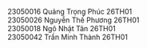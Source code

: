 23050016	Quảng Trọng	Phúc	26TH01	
23050026	Nguyễn Thế	Phương	26TH01		
23050018	Ngô Nhật	Tân	26TH01		
23050042	Trần Minh	Thành	26TH01		
					
